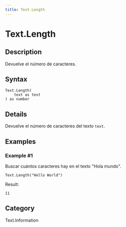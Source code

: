 ```yaml
---
title: Text.Length
---
```


# Text.Length


## Description

Devuelve el número de caracteres.


## Syntax

```powerquery
Text.Length(
    text as text
) as number
```


## Details

Devuelve el número de caracteres del texto <code>text</code>.


## Examples

### Example #1 
Buscar cuántos caracteres hay en el texto &#34;Hola mundo&#34;.
```powerquery
Text.Length("Hello World")
```

Result: 
```powerquery
11
```




## Category
Text.Information
